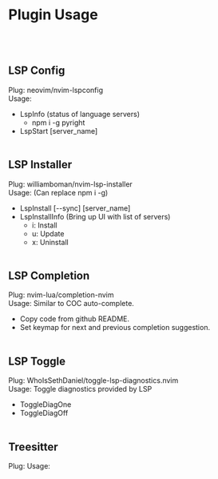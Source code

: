 # Plugin Usage
<br/><br/>

## LSP Config
Plug: neovim/nvim-lspconfig <br/>
Usage: <br/>
- LspInfo (status of language servers)
    - npm i -g pyright
- LspStart [server_name]
<br/><br/>

## LSP Installer
Plug: williamboman/nvim-lsp-installer <br/>
Usage: (Can replace npm i -g)
- LspInstall [--sync] [server_name]
- LspInstallInfo (Bring up UI with list of servers)
    - i: Install
    - u: Update
    - x: Uninstall
<br/><br/>

## LSP Completion
Plug: nvim-lua/completion-nvim <br/>
Usage: Similar to COC auto-complete.
- Copy code from github README.
- Set keymap for next and previous completion suggestion.
<br/><br/>

## LSP Toggle
Plug: WhoIsSethDaniel/toggle-lsp-diagnostics.nvim <br/>
Usage: Toggle diagnostics provided by LSP<br/>
- ToggleDiagOne
- ToggleDiagOff
<br/><br/>


## Treesitter
Plug:
Usage:
<br/><br/>

